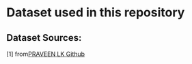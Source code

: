 # Dataset used in this repository

## Dataset Sources:
[1] from<a href="https://github.com/GeekyPRAVEE/OpenCV-Projects">PRAVEEN LK Github</a>